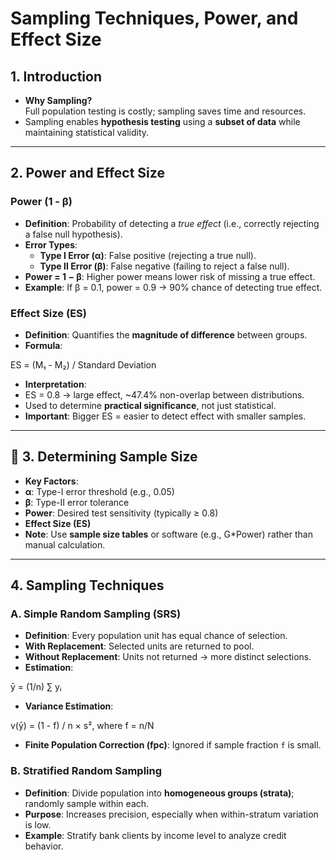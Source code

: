 # Sampling Techniques, Power, and Effect Size

## 1. Introduction
- **Why Sampling?**  
  Full population testing is costly; sampling saves time and resources.  
- Sampling enables **hypothesis testing** using a **subset of data** while maintaining statistical validity.

---

## 2. Power and Effect Size

### Power (1 - β)
- **Definition**: Probability of detecting a *true effect* (i.e., correctly rejecting a false null hypothesis).
- **Error Types**:
  - **Type I Error (α)**: False positive (rejecting a true null).
  - **Type II Error (β)**: False negative (failing to reject a false null).
- **Power = 1 − β**: Higher power means lower risk of missing a true effect.
- **Example**: If β = 0.1, power = 0.9 → 90% chance of detecting true effect.

### Effect Size (ES)
- **Definition**: Quantifies the **magnitude of difference** between groups.
- **Formula**:

ES = (M₁ - M₂) / Standard Deviation

- **Interpretation**:
- ES = 0.8 → large effect, ~47.4% non-overlap between distributions.
- Used to determine **practical significance**, not just statistical.
- **Important**: Bigger ES = easier to detect effect with smaller samples.

---

## 🔹 3. Determining Sample Size
- **Key Factors**:
- **α**: Type-I error threshold (e.g., 0.05)
- **β**: Type-II error tolerance
- **Power**: Desired test sensitivity (typically ≥ 0.8)
- **Effect Size (ES)**
- **Note**: Use **sample size tables** or software (e.g., G*Power) rather than manual calculation.

---

## 4. Sampling Techniques

### A. Simple Random Sampling (SRS)
- **Definition**: Every population unit has equal chance of selection.
- **With Replacement**: Selected units are returned to pool.
- **Without Replacement**: Units not returned → more distinct selections.
- **Estimation**:

ȳ = (1/n) ∑ yᵢ


- **Variance Estimation**:

v(ȳ) = (1 - f) / n × s², where f = n/N

- **Finite Population Correction (fpc)**: Ignored if sample fraction `f` is small.

###  B. Stratified Random Sampling
- **Definition**: Divide population into **homogeneous groups (strata)**; randomly sample within each.
- **Purpose**: Increases precision, especially when within-stratum variation is low.
- **Example**: Stratify bank clients by income level to analyze credit behavior.
